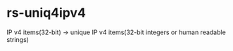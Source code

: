 # rs-uniq4ipv4
IP v4 items(32-bit) -> unique IP v4 items(32-bit integers or human readable strings)
